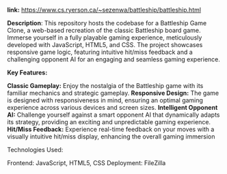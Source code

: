 
**link:** https://www.cs.ryerson.ca/~sezenwa/battleship/battleship.html

**Description**:
This repository hosts the codebase for a Battleship Game Clone, a web-based recreation of the classic Battleship board game. Immerse yourself in a fully playable gaming experience, meticulously developed with JavaScript, HTML5, and CSS. The project showcases responsive game logic, featuring intuitive hit/miss feedback and a challenging opponent AI for an engaging and seamless gaming experience.

**Key Features:**

**Classic Gameplay:** Enjoy the nostalgia of the Battleship game with its familiar mechanics and strategic gameplay.
**Responsive Design:** The game is designed with responsiveness in mind, ensuring an optimal gaming experience across various devices and screen sizes.
**Intelligent Opponent AI:** Challenge yourself against a smart opponent AI that dynamically adapts its strategy, providing an exciting and unpredictable gaming experience.
**Hit/Miss Feedback:** Experience real-time feedback on your moves with a visually intuitive hit/miss display, enhancing the overall gaming immersion


Technologies Used:

Frontend: JavaScript, HTML5, CSS
Deployment: FileZilla
